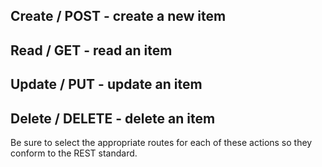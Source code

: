 ## Create / POST - create a new item

## Read / GET - read an item

## Update / PUT - update an item

## Delete / DELETE - delete an item

Be sure to select the appropriate routes for each of these actions so they conform to the REST standard.
